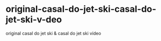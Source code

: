 # original-casal-do-jet-ski-casal-do-jet-ski-v-deo
original casal do jet ski &amp; casal do jet ski vídeo 

